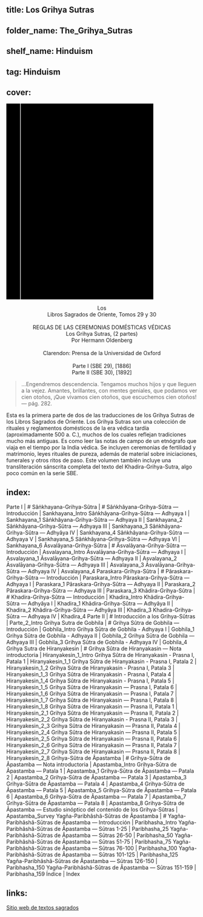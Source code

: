 ## title: Los Grihya Sutras
## folder_name: The_Grihya_Sutras
## shelf_name: Hinduism
## tag: Hinduism
## cover: 
<div class="urantiapedia-book-front urantiapedia-book-hindu">
<svg xmlns="http://www.w3.org/2000/svg" width="102.6mm" height="136.8mm" viewBox="0 0 102.6 136.8" version="1.1">
	<g transform="translate(-7,-5)">
		<rect width="9.6" height="136.8" x="7" y="5" />
		<rect width="96.9" height="136.8" x="17" y="5" />
		<text style="font-size:5px" x="61" y="22">Hermann Oldenberg (tr.)</text>
		<text style="font-size:4px" x="61" y="125">1886-1892</text>
		<text style="font-size:9px" x="61" y="60">Los Grihya Sutras</text>
		<text style="font-size:9px" x="61" y="70">(2 partes)</text>
	</g>
</svg>
</div>

<p style="text-align:center;">
Los<br>
Libros Sagrados de Oriente, Tomos 29 y 30<br>
<br>
REGLAS DE LAS CEREMONIAS DOMÉSTICAS VÉDICAS<br>
<span class="text-h3">Los Grihya Sutras, (2 partes)</span><br>
<span class="text-h5">Por Hermann Oldenberg</span><br>
<br>
Clarendon: Prensa de la Universidad de Oxford<br>
<br>
Parte I (SBE 29), [1886]<br>
Parte II (SBE 30), [1892]<br>
</p>

> ...Engendremos descendencia.
> Tengamos muchos hijos y que lleguen a la vejez.
> Amantes, brillantes, con mentes geniales, que podamos ver cien otoños,
> ¡Que vivamos cien otoños, que escuchemos cien otoños!
> — pág. 282.

Esta es la primera parte de dos de las traducciones de los Grihya Sutras de los Libros Sagrados de Oriente. Los Grihya Sutras son una colección de rituales y reglamentos domésticos de la era védica tardía (aproximadamente 500 a. C.), muchos de los cuales reflejan tradiciones mucho más antiguas. Es como leer las notas de campo de un etnógrafo que viaja en el tiempo por la India védica. Se incluyen ceremonias de fertilidad y matrimonio, leyes rituales de pureza, además de material sobre iniciaciones, funerales y otros ritos de paso. Este volumen también incluye una transliteración sánscrita completa del texto del Khadira-Grihya-Sutra, algo poco común en la serie SBE.


## index:
Parte I | #
	Sâṅkhayana-Grihya-Sûtra | #
		Sâṅkhâyana-Grihya-Sûtra — Introducción | Sankhayana_Intro
		Sâṅkhâyana-Grihya-Sûtra — Adhyaya I | Sankhayana_1
		Sâṅkhâyana-Grihya-Sûtra — Adhyaya II | Sankhayana_2
		Sâṅkhâyana-Grihya-Sûtra — Adhyaya III | Sankhayana_3
		Sâṅkhâyana-Grihya-Sûtra — Adhyâya IV | Sankhayana_4
		Sâṅkhâyana-Grihya-Sûtra — Adhyaya V | Sankhayana_5
		Sâṅkhâyana-Grihya-Sûtra — Adhyaya VI | Sankhayana_6
	Âsvalâyana-Grihya-Sûtra | #
		Âsvalâyana-Grihya-Sûtra — Introducción | Asvalayana_Intro
		Āsvalāyana-Grihya-Sūtra — Adhyaya I | Asvalayana_1
		Āsvalāyana-Grihya-Sūtra — Adhyaya II | Asvalayana_2
		Āsvalāyana-Grihya-Sūtra — Adhyaya III | Asvalayana_3
		Āsvalāyana-Grihya-Sūtra — Adhyaya IV | Asvalayana_4
	Paraskara-Grihya-Sûtra | #
		Pâraskara-Grihya-Sûtra — Introducción | Paraskara_Intro
		Pâraskara-Grihya-Sûtra — Adhyaya I | Paraskara_1
		Pâraskara-Grihya-Sûtra — Adhyaya II | Paraskara_2
		Pâraskara-Grihya-Sûtra — Adhyaya III | Paraskara_3
	Khâdira-Grihya-Sûtra | #
		Khadira-Grihya-Sûtra — Introducción | Khadira_Intro
		Khâdira-Grihya-Sûtra — Adhyâya I | Khadira_1
		Khâdira-Grihya-Sûtra — Adhyâya II | Khadira_2
		Khâdira-Grihya-Sûtra — Adhyâya III | Khadira_3
		Khadira-Grihya-Sūtra — Adhyaya IV | Khadira_4
Parte II | #
	Introducción a los Grihya-Sûtras | Parte_2_Intro
	Grihya Sutra de Gobhila | #
		Grihya Sûtra de Gobhila — Introducción | Gobhila_Intro
		Grihya Sūtra de Gobhila - Adhyaya I | Gobhila_1
		Grihya Sūtra de Gobhila - Adhyaya II | Gobhila_2
		Grihya Sūtra de Gobhila — Adhyaya III | Gobhila_3
		Grihya Sūtra de Gobhila - Adhyaya IV | Gobhila_4
	Grihya Sutra de Hiranyakesin | #
		Grihya Sûtra de Hiranyakasin — Nota introductoria | Hiranyakesin_1_Intro
		Grihya Sûtra de Hiranyakasin - Prasna I, Patala 1 | Hiranyakesin_1_1
		Grihya Sûtra de Hiranyakasin - Prasna I, Patala 2 | Hiranyakesin_1_2
		Grihya Sûtra de Hiranyakasin - Prasna I, Patala 3 | Hiranyakesin_1_3
		Grihya Sûtra de Hiranyakasin - Prasna I, Patala 4 | Hiranyakesin_1_4
		Grihya Sûtra de Hiranyakasin - Prasna I, Patala 5 | Hiranyakesin_1_5
		Grihya Sûtra de Hiranyakasin — Prasna I, Patala 6 | Hiranyakesin_1_6
		Grihya Sûtra de Hiranyakasin — Prasna I, Patala 7 | Hiranyakesin_1_7
		Grihya Sûtra de Hiranyakasin — Prasna I, Patala 8 | Hiranyakesin_1_8
		Grihya Sûtra de Hiranyakasin — Prasna II, Patala 1 | Hiranyakesin_2_1
		Grihya Sûtra de Hiranyakasin — Prasna II, Patala 2 | Hiranyakesin_2_2
		Grihya Sûtra de Hiranyakasin - Prasna II, Patala 3 | Hiranyakesin_2_3
		Grihya Sûtra de Hiranyakasin — Prasna II, Patala 4 | Hiranyakesin_2_4
		Grihya Sûtra de Hiranyakasin — Prasna II, Patala 5 | Hiranyakesin_2_5
		Grihya Sûtra de Hiranyakasin — Prasna II, Patala 6 | Hiranyakesin_2_6
		Grihya Sûtra de Hiranyakasin — Prasna II, Patala 7 | Hiranyakesin_2_7
		Grihya Sûtra de Hiranyakasin — Prasna II, Patala 8 | Hiranyakesin_2_8
	Grihya-Sûtra de Âpastamba | #
		Grihya-Sûtra de Âpastamba — Nota introductoria | Apastamba_Intro
		Grihya-Sūtra de Âpastamba — Patala 1 | Apastamba_1
		Grihya-Sūtra de Âpastamba — Patala 2 | Apastamba_2
		Grihya-Sūtra de Âpastamba — Patala 3 | Apastamba_3
		Grihya-Sūtra de Âpastamba — Patala 4 | Apastamba_4
		Grihya-Sūtra de Âpastamba — Patala 5 | Apastamba_5
		Grihya-Sūtra de Âpastamba — Patala 6 | Apastamba_6
		Grihya-Sūtra de Âpastamba — Patala 7 | Apastamba_7
		Grihya-Sūtra de Âpastamba — Patala 8 | Apastamba_8
		Grihya-Sûtra de Âpastamba — Estudio sinóptico del contenido de los Grihya-Sûtras | Apastamba_Survey
	Yagña-Paribhâshâ-Sūtras de Âpastamba | #
		Yagña-Paribhâshâ-Sūtras de Âpastamba — Introducción | Paribhasha_Intro
		Yagña-Paribhâshâ-Sūtras de Âpastamba — Sūtras 1-25 | Paribhasha_25
		Yagña-Paribhâshâ-Sūtras de Âpastamba — Sūtras 26-50 | Paribhasha_50
		Yagña-Paribhâshâ-Sūtras de Âpastamba — Sūtras 51-75 | Paribhasha_75
		Yagña-Paribhâshâ-Sūtras de Âpastamba — Sūtras 76-100 | Paribhasha_100
		Yagña-Paribhâshâ-Sūtras de Âpastamba — Sūtras 101-125 | Paribhasha_125
		Yagña-Paribhâshâ-Sūtras de Âpastamba — Sūtras 126-150 | Paribhasha_150
		Yagña-Paribhâshâ-Sūtras de Âpastamba — Sūtras 151-159 | Paribhasha_159
Índice | Index

## links:
[Sitio web de textos sagrados](https://archive.sacred-texts.com/hin/sbe29/index.htm)